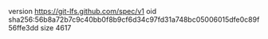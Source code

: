 version https://git-lfs.github.com/spec/v1
oid sha256:56b8a72b7c9c40bb0f8b9cf6d34c97fd31a748bc05006015dfe0c89f56ffe3dd
size 4617
